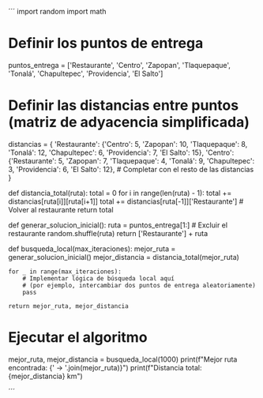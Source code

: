 
´´´
import random
import math

# Definir los puntos de entrega
puntos_entrega = ['Restaurante', 'Centro', 'Zapopan', 'Tlaquepaque', 'Tonalá', 'Chapultepec', 'Providencia', 'El Salto']

# Definir las distancias entre puntos (matriz de adyacencia simplificada)
distancias = {
    'Restaurante': {'Centro': 5, 'Zapopan': 10, 'Tlaquepaque': 8, 'Tonalá': 12, 'Chapultepec': 6, 'Providencia': 7, 'El Salto': 15},
    'Centro': {'Restaurante': 5, 'Zapopan': 7, 'Tlaquepaque': 4, 'Tonalá': 9, 'Chapultepec': 3, 'Providencia': 6, 'El Salto': 12},
    # Completar con el resto de las distancias
}

def distancia_total(ruta):
    total = 0
    for i in range(len(ruta) - 1):
        total += distancias[ruta[i]][ruta[i+1]]
    total += distancias[ruta[-1]]['Restaurante']  # Volver al restaurante
    return total

def generar_solucion_inicial():
    ruta = puntos_entrega[1:]  # Excluir el restaurante
    random.shuffle(ruta)
    return ['Restaurante'] + ruta

def busqueda_local(max_iteraciones):
    mejor_ruta = generar_solucion_inicial()
    mejor_distancia = distancia_total(mejor_ruta)

    for _ in range(max_iteraciones):
        # Implementar lógica de búsqueda local aquí
        # (por ejemplo, intercambiar dos puntos de entrega aleatoriamente)
        pass

    return mejor_ruta, mejor_distancia

# Ejecutar el algoritmo
mejor_ruta, mejor_distancia = busqueda_local(1000)
print(f"Mejor ruta encontrada: {' -> '.join(mejor_ruta)}")
print(f"Distancia total: {mejor_distancia} km")

´´´
